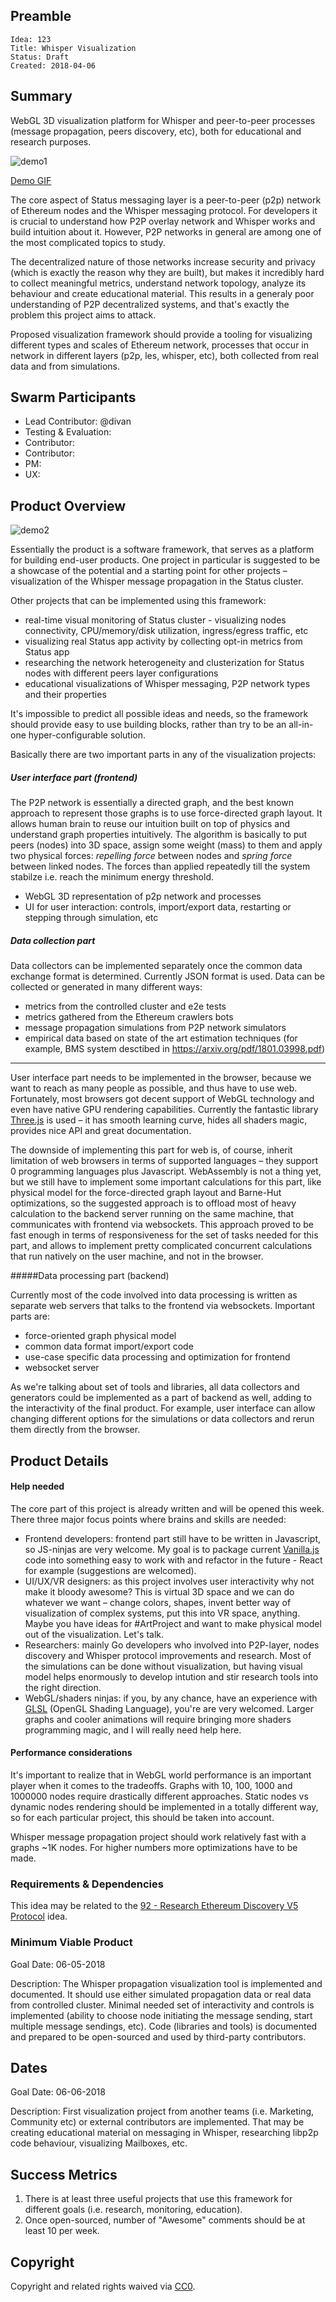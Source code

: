 ## Preamble

    Idea: 123
    Title: Whisper Visualization
    Status: Draft
    Created: 2018-04-06

## Summary
WebGL 3D visualization platform for Whisper and peer-to-peer processes (message propagation, peers discovery, etc), both for educational and research purposes.

![demo1](https://i.imgur.com/MZElq0K.png)

[Demo GIF](https://i.imgur.com/GAu4zte.gifv)

The core aspect of Status messaging layer is a peer-to-peer (p2p) network of Ethereum nodes and the Whisper messaging protocol. For developers it is crucial to understand how P2P overlay network and Whisper works and build intuition about it. However, P2P networks in general are among one of the most complicated topics to study.

The decentralized nature of those networks increase security and privacy (which is exactly the reason why they are built), but makes it incredibly hard to collect meaningful metrics, understand network topology, analyze its behaviour and create educational material. This results in a generaly poor understanding of P2P decentralized systems, and that's exactly the problem this project aims to attack.

Proposed visualization framework should provide a tooling for visualizing different types and scales of Ethereum network, processes that occur in network in different layers (p2p, les, whisper, etc), both collected from real data and from simulations.

## Swarm Participants
- Lead Contributor: @divan
- Testing & Evaluation: 
- Contributor:
- Contributor:
- PM: 
- UX: 

## Product Overview

![demo2](https://i.imgur.com/9IajeMC.png)

Essentially the product is a software framework, that serves as a platform for building end-user products. One project in particular is suggested to be a showcase of the potential and a starting point for other projects – visualization of the Whisper message propagation in the Status cluster.

Other projects that can be implemented using this framework:

- real-time visual monitoring of Status cluster - visualizing nodes connectivity, CPU/memory/disk utilization, ingress/egress traffic, etc
- visualizing real Status app activity by collecting opt-in metrics from Status app
- researching the network heterogeneity and clusterization for Status nodes with different peers layer configurations
- educational visualizations of Whisper messaging, P2P network types and their properties

It's impossible to predict all possible ideas and needs, so the framework should provide easy to use building blocks, rather than try to be an all-in-one hyper-configurable solution. 

Basically there are two important parts in any of the visualization projects:

##### User interface part (frontend)

The P2P network is essentially a directed graph, and the best known approach to represent those graphs is to use force-directed graph layout. It allows human brain to reuse our intuition built on top of physics and understand graph properties intuitively. The algorithm is basically to put peers (nodes) into 3D space, assign some weight (mass) to them and apply two physical forces: *repelling force* between nodes and *spring force* between linked nodes. The forces than applied repeatedly till the system stabilze i.e. reach the minimum energy threshold.

- WebGL 3D representation of p2p network and processes
- UI for user interaction: controls, import/export data, restarting or stepping through simulation, etc

##### Data collection part

Data collectors can be implemented separately once the common data exchange format is determined. Currently JSON format is used. Data can be collected or generated in many different ways:

- metrics from the controlled cluster and e2e tests
- metrics gathered from the Ethereum crawlers bots
- message propagation simulations from P2P network simulators
- empirical data based on state of the art estimation techniques (for example, BMS system desctibed in https://arxiv.org/pdf/1801.03998.pdf)

---

User interface part needs to be implemented in the browser, because we want to reach as many people as possible, and thus have to use web. Fortunately, most browsers got decent support of WebGL technology and even have native GPU rendering capabilities. Currently the fantastic library [Three.js](https://threejs.org) is used – it has smooth learning curve, hides all shaders magic, provides nice API and great documentation.

The downside of implementing this part for web is, of course, inherit limitation of web browsers in terms of supported languages – they support 0 programming languages plus Javascript. WebAssembly is not a thing yet, but we still have to implement some important calculations for this part, like physical model for the force-directed graph layout and Barne-Hut optimizations, so the suggested approach is to offload most of heavy calculation to the backend server running on the same machine, that communicates with frontend via websockets. This approach proved to be fast enough in terms of responsiveness for the set of tasks needed for this part, and allows to implement pretty complicated concurrent calculations that run natively on the user machine, and not in the browser.

#####Data processing part (backend)

Currently most of the code involved into data processing is written as separate web servers that talks to the frontend via websockets. Important parts are:

- force-oriented graph physical model
- common data format import/export code
- use-case specific data processing and optimization for frontend
- websocket server

As we're talking about set of tools and libraries, all data collectors and generators could be implemented as a part of backend as well, adding to the interactivity of the final product. For example, user interface can allow changing different options for the simulations or data collectors and rerun them directly from the browser.

## Product Details

#### Help needed

The core part of this project is already written and will be opened this week. There three major focus points where brains and skills are needed:

- Frontend developers: frontend part still have to be written in Javascript, so JS-ninjas are very welcome. My goal is to package current [Vanilla.js](http://vanilla-js.com) code into something easy to work with and refactor in the future - React for example (suggestions are welcomed).
- UI/UX/VR designers: as this project involves user interactivity why not make it bloody awesome? This is virtual 3D space and we can do whatever we want – change colors, shapes, invent better way of visualization of complex systems, put this into VR space, anything. Maybe you have ideas for #ArtProject and want to make physical model out of the visualization. Let's talk.
- Researchers: mainly Go developers who involved into P2P-layer, nodes discovery and Whisper protocol improvements and research. Most of the simulations can be done without visualization, but having visual model helps enormously to develop intution and stir research tools into the right direction.
- WebGL/shaders ninjas: if you, by any chance, have an experience with [GLSL](https://en.wikipedia.org/wiki/OpenGL_Shading_Language) (OpenGL Shading Language), you're are very welcomed. Larger graphs and cooler animations will require bringing more shaders programming magic, and I will really need help here.

#### Performance considerations

It's important to realize that in WebGL world performance is an important player when it comes to the tradeoffs. Graphs with 10, 100, 1000 and 1000000 nodes require drastically different approaches. Static nodes vs dynamic nodes rendering should be implemented in a totally different way, so for each particular project, this should be taken into account.

Whisper message propagation project should work relatively fast with a graphs ~1K nodes. For higher numbers more optimizations have to be made.

### Requirements & Dependencies
This idea may be related to the [92 - Research Ethereum Discovery V5 Protocol](https://github.com/status-im/ideas/blob/master/ideas/92-disc-v5-research.md) idea.

### Minimum Viable Product
Goal Date: 06-05-2018

Description: The Whisper propagation visualization tool is implemented and documented. It should use either simulated propagation data or real data from controlled cluster. Minimal needed set of interactivity and controls is implemented (ability to choose node initiating the message sending, start multiple message sendings, etc). Code (libraries and tools) is documented and prepared to be open-sourced and used by third-party contributors.

## Dates
Goal Date: 06-06-2018

Description:  First visualization project from another teams (i.e. Marketing, Community etc) or external contributors are implemented. That may be creating educational material on messaging in Whisper, researching libp2p code behaviour, visualizing Mailboxes, etc.

## Success Metrics
1. There is at least three useful projects that use this framework for different goals (i.e. research, monitoring, education).
2. Once open-sourced, number of "Awesome" comments should be at least 10 per week.

## Copyright
Copyright and related rights waived via [CC0](https://creativecommons.org/publicdomain/zero/1.0/).